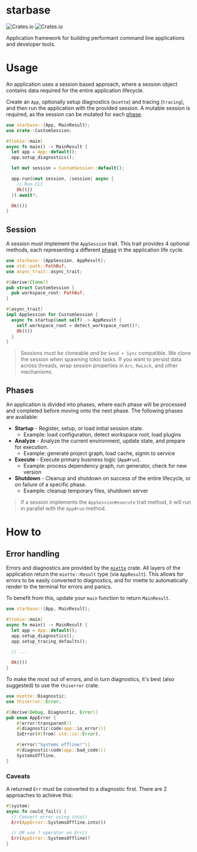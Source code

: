 # starbase

![Crates.io](https://img.shields.io/crates/v/starbase)
![Crates.io](https://img.shields.io/crates/d/starbase)

Application framework for building performant command line applications and developer tools.

# Usage

An application uses a session based approach, where a session object contains data required for the
entire application lifecycle.

Create an `App`, optionally setup diagnostics (`miette`) and tracing (`tracing`), and then run the
application with the provided session. A mutable session is required, as the session can be mutated
for each [phase](#phases).

```rust
use starbase::{App, MainResult};
use crate::CustomSession;

#[tokio::main]
async fn main() -> MainResult {
  let app = App::default();
  app.setup_diagnostics();

  let mut session = CustomSession::default();

  app.run(&mut session, |session| async {
    // Run CLI
    Ok(())
  }).await?;

  Ok(())
}
```

## Session

A session must implement the `AppSession` trait. This trait provides 4 optional methods, each
representing a different [phase](#phases) in the application life cycle.

```rust
use starbase::{AppSession, AppResult};
use std::path::PathBuf;
use async_trait::async_trait;

#[derive(Clone)]
pub struct CustomSession {
  pub workspace_root: PathBuf,
}

#[async_trait]
impl AppSession for CustomSession {
  async fn startup(&mut self) -> AppResult {
    self.workspace_root = detect_workspace_root()?;
    Ok(())
  }
}
```

> Sessions _must be_ cloneable _and be_ `Send + Sync` compatible. We clone the session when spawning
> tokio tasks. If you want to persist data across threads, wrap session properties in `Arc`,
> `RwLock`, and other mechanisms.

## Phases

An application is divided into phases, where each phase will be processed and completed before
moving onto the next phase. The following phases are available:

- **Startup** - Register, setup, or load initial session state.
  - Example: load configuration, detect workspace root, load plugins
- **Analyze** - Analyze the current environment, update state, and prepare for execution.
  - Example: generate project graph, load cache, signin to service
- **Execute** - Execute primary business logic (`App#run`).
  - Example: process dependency graph, run generator, check for new version
- **Shutdown** - Cleanup and shutdown on success of the entire lifecycle, or on failure of a
  specific phase.
  - Example: cleanup temporary files, shutdown server

> If a session implements the `AppSession#execute` trait method, it will run in parallel with the
> `App#run` method.

# How to

## Error handling

Errors and diagnostics are provided by the [`miette`](https://crates.io/crates/miette) crate. All
layers of the application return the `miette::Result` type (via `AppResult`). This allows for errors
to be easily converted to diagnostics, and for miette to automatically render to the terminal for
errors and panics.

To benefit from this, update your `main` function to return `MainResult`.

```rust
use starbase::{App, MainResult};

#[tokio::main]
async fn main() -> MainResult {
  let app = App::default();
  app.setup_diagnostics();
  app.setup_tracing_defaults();

  // ...

  Ok(())
}
```

To make the most out of errors, and in turn diagnostics, it's best (also suggested) to use the
`thiserror` crate.

```rust
use miette::Diagnostic;
use thiserror::Error;

#[derive(Debug, Diagnostic, Error)]
pub enum AppError {
    #[error(transparent)]
    #[diagnostic(code(app::io_error))]
    IoError(#[from] std::io::Error),

    #[error("Systems offline!")]
    #[diagnostic(code(app::bad_code))]
    SystemsOffline,
}
```

### Caveats

A returned `Err` must be converted to a diagnostic first. There are 2 approaches to achieve this:

```rust
#[system]
async fn could_fail() {
  // Convert error using into()
  Err(AppError::SystemsOffline.into())

  // OR use ? operator on Err()
  Err(AppError::SystemsOffline)?
}
```
